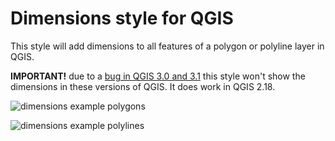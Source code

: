 # Dimensions style for QGIS

This style will add dimensions to all features of a polygon or polyline layer in QGIS.

**IMPORTANT!** due to a [bug in QGIS 3.0 and 3.1](https://issues.qgis.org/issues/18384) this style won't show the dimensions in these versions of QGIS.  It does work in QGIS 2.18.

![dimensions example polygons](https://github.com/mstuyts/qgis_styles/blob/master/collections/dimensions/preview/polygon_dimensions_preview.png?raw=true)

![dimensions example polylines](https://github.com/mstuyts/qgis_styles/raw/master/collections/dimensions/preview/line_dimensions_preview.png)
